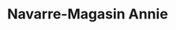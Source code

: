 ---
title: "Navarre-Magasin Annie"
url: /saint-jean-pied-de-port/navarre-magasin-annie/
shop: cadeau
---